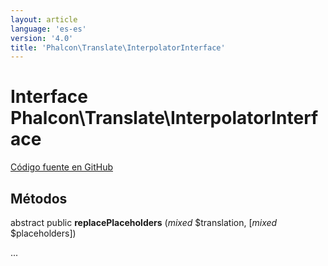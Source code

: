 ```yaml
---
layout: article
language: 'es-es'
version: '4.0'
title: 'Phalcon\Translate\InterpolatorInterface'
---
```


# Interface **Phalcon\Translate\InterpolatorInterface**

<a href="https://github.com/phalcon/cphalcon/tree/v4.0.0/phalcon/translate/interpolatorinterface.zep" class="btn btn-default btn-sm">Código fuente en GitHub</a>

## Métodos

abstract public **replacePlaceholders** (*mixed* $translation, [*mixed* $placeholders])

...